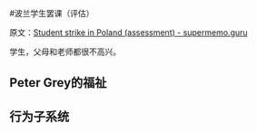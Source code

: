 #波兰学生罢课（评估）

原文：[Student strike in Poland (assessment) - supermemo.guru](https://supermemo.guru/wiki/Student_strike_in_Poland_(assessment))

学生，父母和老师都很不高兴。

## Peter Grey的福祉

## 行为子系统
